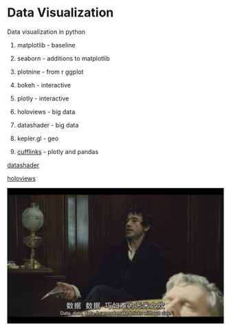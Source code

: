 # Data Visualization 

Data visualization in python

1. matplotlib - baseline 

2. seaborn - additions to matplotlib

3. plotnine - from r ggplot

4. bokeh - interactive

5. plotly - interactive

6. holoviews - big data

7. datashader - big data

8. kepler.gl - geo

9. [cufflinks](https://github.com/santosjorge/cufflinks) - plotly and pandas

[datashader](https://towardsdatascience.com/large-scale-visualizations-and-mapping-with-datashader-d465f5c47fb5)

[holoviews](https://towardsdatascience.com/advanced-data-visualization-with-holoviews-e7263ad202e)

![data](https://github.com/boyuan-li/BL-data-visualization/blob/master/photos/4.png)
